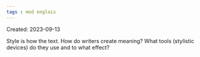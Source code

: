 ```yaml
---
tags : mod englais
---
```

Created: 2023-09-13

Style is how the text. How do writers create meaning? What tools (stylistic devices) do they use and to what effect?
